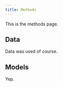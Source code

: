 ```yaml
---
title: Methods
---
```


This is the methods page.

## Data

Data was used of course.

## Models

Yep.

